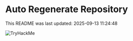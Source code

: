 # Auto Regenerate Repository

This README was last updated: 2025-09-13 11:24:48

 ![TryHackMe](https://tryhackme.com/badge/533634)